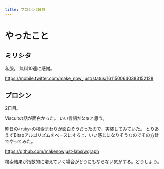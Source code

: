```yaml
---
title: プロシン2日目
---
```


# やったこと

## ミリシタ

私服。
無料10連に感謝。

<https://mobile.twitter.com/make_now_just/status/1611500640383152128>

## プロシン

2日目。

Viscuitの話が面白かった。
いい言語だなぁと思う。

昨日の`<ruby>`の検索まわりが面白そうだったので、実装してみていた。
とりあえずBitapアルゴリズムをベースにすると、いい感じになりそうなのでその方針でやってみた。

<https://github.com/makenowjust-labs/wgraph>

検索結果が指数的に増えていく場合がどうにもならない気がする。どうしよう。
